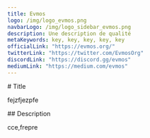 ```yaml
---
title: Evmos
logo: /img/logo_evmos.png
navbarLogo: /img/logo_sidebar_evmos.png
description: Une description de qualité
metaKeywords: key, key, key, key, key
officialLink: "https://evmos.org/"
twitterLink: "https://twitter.com/EvmosOrg"
discordLink: "https://discord.gg/evmos"
mediumLink: "https://medium.com/evmos"
---
```

\# Title

fejzfjezpfe

\## Description

cce,frepre